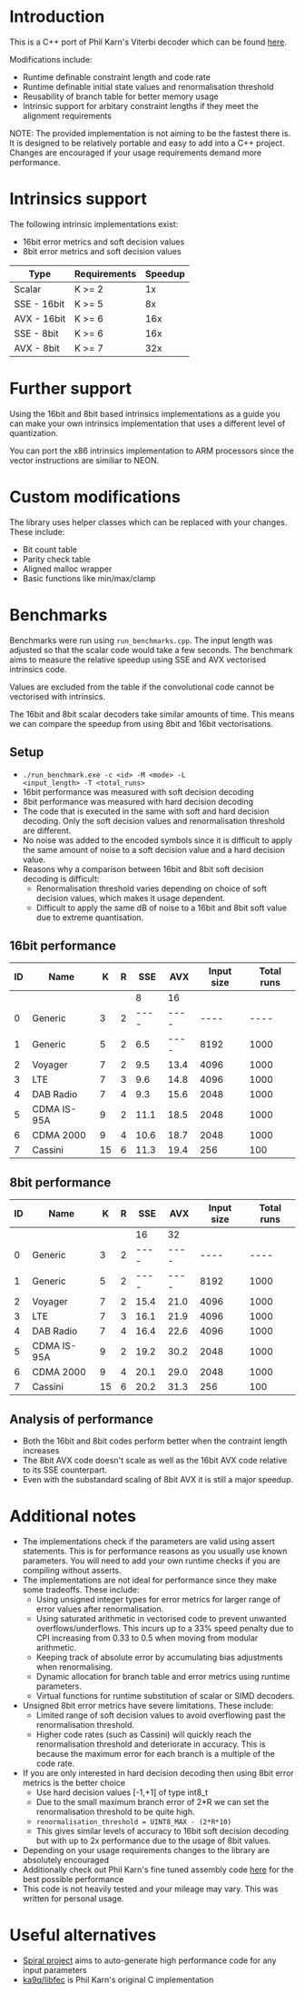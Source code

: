 # Introduction
This is a C++ port of Phil Karn's Viterbi decoder which can be found [here](https://github.com/ka9q/libfec).

Modifications include:
- Runtime definable constraint length and code rate
- Runtime definable initial state values and renormalisation threshold
- Reusability of branch table for better memory usage
- Intrinsic support for arbitary constraint lengths if they meet the alignment requirements

NOTE: The provided implementation is not aiming to be the fastest there is. It is designed to be relatively portable and easy to add into a C++ project. Changes are encouraged if your usage requirements demand more performance.

# Intrinsics support
The following intrinsic implementations exist: 
- 16bit error metrics and soft decision values
- 8bit error metrics and soft decision values

| Type | Requirements | Speedup |
| --- | --- | --- |
| Scalar      | K >= 2 | 1x  |
| SSE - 16bit | K >= 5 | 8x  |
| AVX - 16bit | K >= 6 | 16x |
| SSE - 8bit  | K >= 6 | 16x |
| AVX - 8bit  | K >= 7 | 32x |

# Further support
Using the 16bit and 8bit based intrinsics implementations as a guide you can make your own intrinsics implementation that uses a different level of quantization.

You can port the x86 intrinsics implementation to ARM processors since the vector instructions are similiar to NEON.

# Custom modifications
The library uses helper classes which can be replaced with your changes. These include:
- Bit count table 
- Parity check table
- Aligned malloc wrapper
- Basic functions like min/max/clamp


# Benchmarks
Benchmarks were run using <code>run_benchmarks.cpp</code>.
The input length was adjusted so that the scalar code would take a few seconds.
The benchmark aims to measure the relative speedup using SSE and AVX vectorised intrinsics code.

Values are excluded from the table if the convolutional code cannot be vectorised with intrinsics.

The 16bit and 8bit scalar decoders take similar amounts of time. This means we can compare the speedup from using 8bit and 16bit vectorisations.

## Setup
- <code>./run_benchmark.exe -c \<id\> -M \<mode\> -L \<input_length\> -T \<total_runs\></code>
- 16bit performance was measured with soft decision decoding
-  8bit performance was measured with hard decision decoding
- The code that is executed in the same with soft and hard decision decoding. Only the soft decision values and renormalisation threshold are different.
- No noise was added to the encoded symbols since it is difficult to apply the same amount of noise to a soft decision value and a hard decision value.
- Reasons why a comparison between 16bit and 8bit soft decision decoding is difficult:
    - Renormalisation threshold varies depending on choice of soft decision values, which makes it usage dependent.
    - Difficult to apply the same dB of noise to a 16bit and 8bit soft value due to extreme quantisation.

## 16bit performance
| ID  | Name          |  K  |  R  | SSE  | AVX  | Input size | Total runs |
| --- | ---           | --- | --- | ---  | ---  | ---  | ---  |
|     |               |     |     |  8   | 16   |      |      |
|   0 | Generic       |  3  |  2  | ---- | ---- | ---- | ---- |
|   1 | Generic       |  5  |  2  |  6.5 | ---- | 8192 | 1000 |
|   2 | Voyager       |  7  |  2  |  9.5 | 13.4 | 4096 | 1000 |
|   3 | LTE           |  7  |  3  |  9.6 | 14.8 | 4096 | 1000 |
|   4 | DAB Radio     |  7  |  4  |  9.3 | 15.6 | 2048 | 1000 |
|   5 | CDMA IS-95A   |  9  |  2  | 11.1 | 18.5 | 2048 | 1000 |
|   6 | CDMA 2000     |  9  |  4  | 10.6 | 18.7 | 2048 | 1000 |
|   7 | Cassini       | 15  |  6  | 11.3 | 19.4 |  256 |  100 |

## 8bit performance
| ID  | Name          |  K  |  R  | SSE  | AVX  | Input size | Total runs |
| --- | ---           | --- | --- | ---  | ---  | ---  | ---  |
|     |               |     |     |   16 | 32   |      |      |
|   0 | Generic       |  3  |  2  | ---- | ---- | ---- | ---- |
|   1 | Generic       |  5  |  2  | ---- | ---- | 8192 | 1000 |
|   2 | Voyager       |  7  |  2  | 15.4 | 21.0 | 4096 | 1000 |
|   3 | LTE           |  7  |  3  | 16.1 | 21.9 | 4096 | 1000 |
|   4 | DAB Radio     |  7  |  4  | 16.4 | 22.6 | 4096 | 1000 |
|   5 | CDMA IS-95A   |  9  |  2  | 19.2 | 30.2 | 2048 | 1000 |
|   6 | CDMA 2000     |  9  |  4  | 20.1 | 29.0 | 2048 | 1000 |
|   7 | Cassini       | 15  |  6  | 20.2 | 31.3 |  256 |  100 |

## Analysis of performance
- Both the 16bit and 8bit codes perform better when the contraint length increases
- The 8bit AVX code doesn't scale as well as the 16bit AVX code relative to its SSE counterpart.
- Even with the substandard scaling of 8bit AVX it is still a major speedup.

# Additional notes
- The implementations check if the parameters are valid using assert statements. This is for performance reasons as you usually use known parameters. You will need to add your own runtime checks if you are compiling without asserts.
- The implementations are not ideal for performance since they make some tradeoffs. These include:
    - Using unsigned integer types for error metrics for larger range of error values after renormalisation.
    - Using saturated arithmetic in vectorised code to prevent unwanted overflows/underflows. This incurs up to a 33% speed penalty due to CPI increasing from 0.33 to 0.5 when moving from modular arithmetic.
    - Keeping track of absolute error by accumulating bias adjustments when renormalising.
    - Dynamic allocation for branch table and error metrics using runtime parameters.
    - Virtual functions for runtime substitution of scalar or SIMD decoders.
- Unsigned 8bit error metrics have severe limitations. These include:
    - Limited range of soft decision values to avoid overflowing past the renormalisation threshold.
    - Higher code rates (such as Cassini) will quickly reach the renormalisation threshold and deteriorate in accuracy. This is because the maximum error for each branch is a multiple of the code rate.
- If you are only interested in hard decision decoding then using 8bit error metrics is the better choice
    - Use hard decision values [-1,+1] of type int8_t
    - Due to the small maximum branch error of 2*R we can set the renormalisation threshold to be quite high. 
    - <code>renormalisation_threshold = UINT8_MAX - (2\*R\*10)</code>
    - This gives similar levels of accuracy to 16bit soft decision decoding but with up to 2x performance due to the usage of 8bit values.
- Depending on your usage requirements changes to the library are absolutely encouraged
- Additionally check out Phil Karn's fine tuned assembly code [here](https://github.com/ka9q/libfec) for the best possible performance 
- This code is not heavily tested and your mileage may vary. This was written for personal usage.

# Useful alternatives
- [Spiral project](https://www.spiral.net/software/viterbi.html) aims to auto-generate high performance code for any input parameters
- [ka9q/libfec](https://github.com/ka9q/libfec) is Phil Karn's original C implementation
